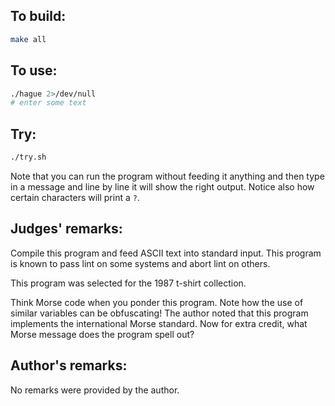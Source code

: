 ## To build:

```sh
make all
```


## To use:

```sh
./hague 2>/dev/null
# enter some text
```


## Try:

```sh
./try.sh
```

Note that you can run the program without feeding it anything and then type in a
message and line by line it will show the right output. Notice also how certain
characters will print a `?`.


## Judges' remarks:

Compile this program and feed ASCII text into standard input.  This
program is known to pass lint on some systems and abort lint on
others.

This program was selected for the 1987 t-shirt collection.

Think Morse code when you ponder this program.  Note how the use of
similar variables can be obfuscating!  The author noted that this
program implements the international Morse standard.  Now for extra
credit, what Morse message does the program spell out?


## Author's remarks:

No remarks were provided by the author.


<!--

    Copyright © 1984-2024 by Landon Curt Noll. All Rights Reserved.

    You are free to share and adapt this file under the terms of this license:

	Creative Commons Attribution-ShareAlike 4.0 International (CC BY-SA 4.0)

    For more information, see:

	https://creativecommons.org/licenses/by-sa/4.0/

-->
